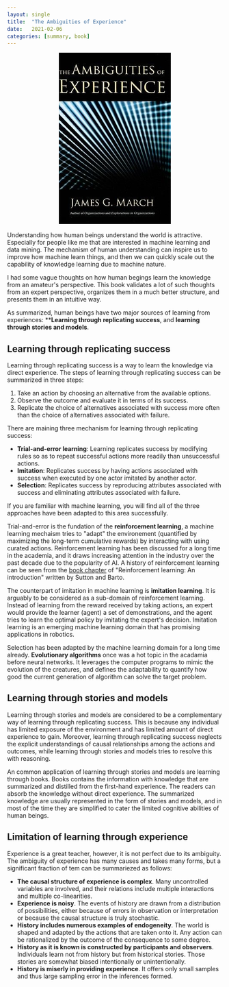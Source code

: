 ```yaml
---
layout: single
title:  "The Ambiguities of Experience"
date:   2021-02-06
categories: [summary, book]
---
```


<p align="center">
    <img src="/assets/images/2021-02-06-the-ambiguities-of-experience/the-ambiguities-of-experience.jpg" alt="drawing"/>
</p>

Understanding how human beings understand the world is attractive. Especially for people like me that are interested in machine learning and data mining. The mechanism of human understanding can inspire us to improve how machine learn things, and then we can quickly scale out the capability of knowledge learning due to machine nature.

I had some vague thoughts on how human begings learn the knowledge from an amateur's perspective. This book validates a lot of such thoughts from an expert perspective, organizes them in a much better structure, and presents them in an intuitive way.

As summarized, human beings have two major sources of learning from experiences: ****Learning through replicating success**, and **learning through stories and models**.

## Learning through replicating success
Learning through replicating success is a way to learn the knowledge via direct experience. The steps of learning through replicating success can be summarized in three steps:
1. Take an action by choosing an alternative from the available options.
2. Observe the outcome and evaluate it in terms of its success.
3. Replicate the choice of alternatives associated with success more often than the choice of alternatives associated with failure.

There are maining three mechanism for learning through replicating success:
* **Trial-and-error learning**: Learning replicates success by modifying rules so as to repeat successful actions more readily than unsuccessful actions.
* **Imitation**: Replicates success by having actions associated with success when executed by one actor imitated by another actor.
* **Selection**: Replicates success by reproducing attributes associated with success and eliminating attributes associated with failure.

If you are familiar with machine learning, you will find all of the three approaches have been adapted to this area successfully. 

Trial-and-error is the fundation of the **reinforcement learning**, a machine learning mechaism tries to "adapt" the environement (quantified by maximizing the long-term cumulative rewards) by interacting with using curated actions. Reinforcement learning has been discussed for a long time in the academia, and it draws increasing attention in the industry over the past decade due to the popularity of AI. A history of reinforcement learning can be seen from the [book chapter](http://incompleteideas.net/book/first/ebook/node12.html) of "Reinforcement learning: An introduction" written by Sutton and Barto.

The counterpart of imitation in machine learning is **imitation learning**. It is arguably to be considered as a sub-domain of reinforcement learning. Instead of learning from the reward received by taking actions, an expert would provide the learner (agent) a set of demonstrations, and the agent tries to learn the optimal policy by imitating the expert's decision. Imitation learning is an emerging machine learning domain that has promising applications in robotics.

Selection has been adapted by the machine learning domain for a long time already. **Evolutionary algorithms** once was a hot topic in the acadamia before neural networks. It leverages the computer programs to mimic the evolution of the creatures, and defines the adaptability to quantify how good the current generation of algorithm can solve the target problem. 

## Learning through stories and models
Learning through stories and models are considered to be a complementary way of learning through replicating success. This is because any individual has limited exposure of the environment and has limited amount of direct experience to gain. Moreover, learning through replicating success neglects the explicit understandings of causal relationships among the actions and outcomes, while learning through stories and models tries to resolve this with reasoning.

An common application of learning through stories and models are learning through books. Books contains the information with knowledge that are summarized and distilled from the first-hand experience. The readers can absorb the knowledge without direct experience. The summarized knowledge are usually represented in the form of stories and models, and in most of the time they are simplified to cater the limited cognitive abilities of human beings.

## Limitation of learning through experience
Experience is a great teacher, however, it is not perfect due to its ambiguity. The ambiguity of experience has many causes and takes many forms, but a significant fraction of tem can be summariezed as follows:

* **The causal structure of experience is complex**. Many uncontrolled variables are involved, and their relations include multiple interactions and multiple co-linearities.
* **Experience is noisy**. The events of history are drawn from a distribution of possibilities, either because of errors in observation or interpretation or because the causal structure is truly stochastic.
* **History includes numerous examples of endogeneity**. The world is shaped and adapted by the actions that are taken onto it. Any action can be rationalized by the outcome of the consequence to some degree.
* **History as it is known is constructed by participants and observers**. Individuals learn not from history but from historical stories. Those stories are somewhat biased intentionally or unintentionally.
* **History is miserly in providing experience**. It offers only small samples and thus large sampling error in the inferences formed.